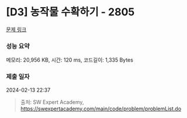 # [D3] 농작물 수확하기 - 2805 

[문제 링크](https://swexpertacademy.com/main/code/problem/problemDetail.do?contestProbId=AV7GLXqKAWYDFAXB) 

### 성능 요약

메모리: 20,956 KB, 시간: 120 ms, 코드길이: 1,335 Bytes

### 제출 일자

2024-02-13 22:37



> 출처: SW Expert Academy, https://swexpertacademy.com/main/code/problem/problemList.do